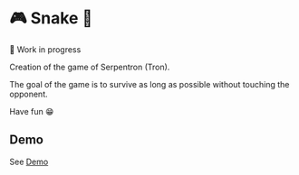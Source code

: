 # :video_game:   Snake   :snake:

:construction_worker: Work in progress

Creation of the game of Serpentron (Tron).   

The goal of the game is to survive as long as possible without touching the opponent.   

Have fun :grin:

## Demo
[Demo]: https://remiboissise.github.io/serpentron/
See [Demo]
